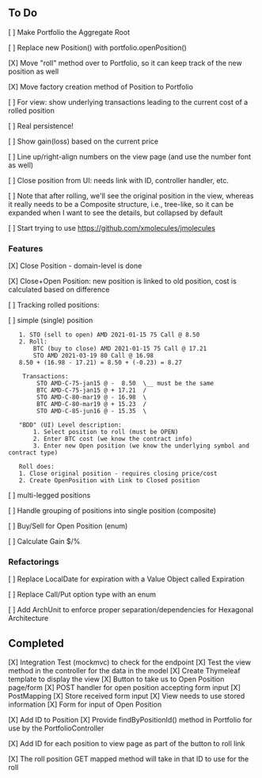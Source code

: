 ## To Do

[ ] Make Portfolio the Aggregate Root 

   [ ] Replace new Position() with portfolio.openPosition()

   [X] Move "roll" method over to Portfolio, so it can keep track of the new position as well

   [X] Move factory creation method of Position to Portfolio

[ ] For view: show underlying transactions leading to the current cost of a rolled position 

[ ] Real persistence!

[ ] Show gain(loss) based on the current price

[ ] Line up/right-align numbers on the view page (and use the number font as well)

[ ] Close position from UI: needs link with ID, controller handler, etc.

[ ] Note that after rolling, we'll see the original position in the view, 
    whereas it really needs to be a Composite structure, i.e., tree-like,
    so it can be expanded when I want to see the details, but collapsed by default 

[ ] Start trying to use https://github.com/xmolecules/jmolecules

### Features

[X] Close Position - domain-level is done

[X] Close+Open Position: new position is linked to old position, 
    cost is calculated based on difference

[ ] Tracking rolled positions:

   [ ] simple (single) position 
   
       1. STO (sell to open) AMD 2021-01-15 75 Call @ 8.50
       2. Roll:
           BTC (buy to close) AMD 2021-01-15 75 Call @ 17.21
           STO AMD 2021-03-19 80 Call @ 16.98
       8.50 + (16.98 - 17.21) = 8.50 + (-0.23) = 8.27

        Transactions:
            STO AMD-C-75-jan15 @ -  8.50  \__ must be the same
            BTC AMD-C-75-jan15 @ + 17.21  /
            STO AMD-C-80-mar19 @ - 16.98  \
            BTC AMD-C-80-mar19 @ + 15.23  /
            STO AMD-C-85-jun16 @ - 15.35  \
       
       "BDD" (UI) Level description:
           1. Select position to roll (must be OPEN)
           2. Enter BTC cost (we know the contract info)
           3. Enter new Open position (we know the underlying symbol and contract type)
       
       Roll does:
       1. Close original position - requires closing price/cost
       2. Create OpenPosition with Link to Closed position
   
   [ ] multi-legged positions

[ ] Handle grouping of positions into single position (composite)

[ ] Buy/Sell for Open Position (enum)

[ ] Calculate Gain $/%

### Refactorings

[ ] Replace LocalDate for expiration with a Value Object called Expiration

[ ] Replace Call/Put option type with an enum

[ ] Add ArchUnit to enforce proper separation/dependencies for Hexagonal Architecture

## Completed

[X] Integration Test (mockmvc) to check for the endpoint 
[X] Test the view method in the controller for the data in the model
[X] Create Thymeleaf template to display the view
[X] Button to take us to Open Position page/form
[X] POST handler for open position accepting form input
    [X] PostMapping
    [X] Store received form input
    [X] View needs to use stored information
[X] Form for input of Open Position

[X] Add ID to Position
[X] Provide findByPositionId() method in Portfolio for use by the PortfolioController

[X] Add ID for each position to view page as part of the button to roll link

[X] The roll position GET mapped method will take in that ID to use for the roll 


